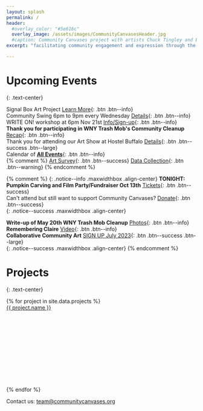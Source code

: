 ```yaml
---
layout: splash
permalink: /
header:
  #overlay_color: "#5e616c"
  overlay_image: /assets/images/CommunityCanvasesHeader.jpg
  #caption: Community Canvases project with artists Chuck Tingley and Edreys Wajed
excerpt: "facilitating community engagement and expression through the arts"

---
```


# Upcoming Events
{: .text-center}

Signal Box Art Project [Learn More](
    /signalboxes/northbuffalo/){: .btn .btn--info}<br>
Community Swing 6pm to 9pm every Wednesday [Details](
    https://www.facebook.com/communityswing){: .btn .btn--info}<br>
WRITE ON! workshop at 6pm Nov 21st [Info/Sign-up](
    https://kindfools.org/writeon/){: .btn .btn--info}<br>
**Thank you for participating in WNY Trash Mob's Community Cleanup** [Recap](
    events/cleanup20231021/){: .btn .btn--info}<br>
Thank you for attending our Art Show at Hostel Buffalo [Details](
    /events/artshow20231111/){: .btn .btn--success .btn--large}<br>
Calendar of [**All Events**](
    /events/){: .btn .btn--info}<br>
{% comment %}
[Art Survey](
https://docs.google.com/forms/d/e/1FAIpQLSfaCyszcBCM1RKUOpB4O_wfKkR5dA8_oXpwG9IQlASn7kwXgQ/viewform
){: .btn .btn--success} [Data Collection](
https://docs.google.com/forms/d/e/1FAIpQLSe_z314Lh2i1LRe87zYxUFVd2iWS8pYDOx-iyihX5yIL8qbcw/viewform
){: .btn .btn--warning}
{% endcomment %}

{% comment %}
{: .notice--info .maxwidthbox .align-center}
**TONIGHT: Pumpkin Carving and Film Party/Fundraiser Oct 13th** [Tickets](
    https://www.chateaubuffalo.com/suite-16-cinema-series
    ){: .btn .btn--success}<br>
Can't attend but still want to support Community Canvases? [Donate](/donate/
    ){: .btn .btn--success}<br>
{: .notice--success .maxwidthbox .align-center}

**Write-up of May 20th WNY Trash Mob Cleanup** [Photos](https://www.instagram.com/p/CsjYMIIO8PR/){: .btn .btn--info}<br>
**Remembering Claire** [Video](https://kindfools.org/videos/let-them-be/){: .btn .btn--info}<br>
**Collaborative Community Art** [SIGN UP July 2023](/events/communityartsummer2023/){: .btn .btn--success .btn--large}<br>
{: .notice--success .maxwidthbox .align-center}
{% endcomment %}

# Projects
{: .text-center}

<div class="grid">
    {% for project in site.data.projects %}
        <div class="grid-item">
            <a alt="{{ project.name }}" href="{{ project.link }}" title="{{ project.name }}">
                <div class="panel panel-default">
                    <div class="panel-heading">
                        {{ project.name }}
                    </div>
                    <div class="panel-body" style="background: url('{{ project.image }}') no-repeat; background-size: cover; min-height: 200px;"></div>
                </div>
            </a>
        </div>
    {% endfor %}
</div>

Contact us: [team@communitycanvases.org](mailto:team@communitycanvases.org)

